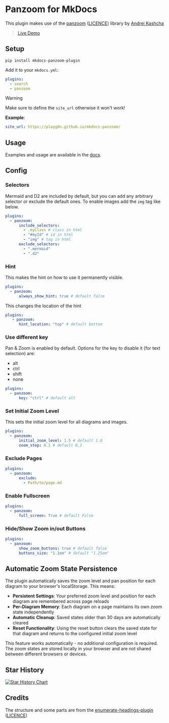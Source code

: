 # Panzoom for MkDocs

This plugin makes use of the [panzoom](https://github.com/anvaka/panzoom)
([LICENCE](./mkdocs_panzoom_plugin/panzoom/LICENCE)) library by [Andrei Kashcha](https://github.com/anvaka)

> [Live Demo](https://playg0n.github.io/mkdocs-panzoom/)

## Setup

`pip install mkdocs-panzoom-plugin`

Add it to your `mkdocs.yml`:

```yml
plugins:
  - search
  - panzoom

```

> [!WARNING]
>Make sure to define the `site_url` otherwise it won't work!
>
>**Example**:
>
>```yaml
>site_url: https://playg0n.github.io/mkdocs-panzoom/
>```

## Usage

Examples and usage are available in the [docs](https://playg0n.github.io/mkdocs-panzoom/).

## Config

### Selectors

Mermaid and D2 are included by default, but you can add any arbitrary selector or exclude the default ones.
To enable images add the `img` tag like below.

```yaml
plugins:
  - panzoom:
      include_selectors:
        - .myClass # class in html
        - "#myId" # id in html
        - "img" # tag in html
      exclude_selectors:
        - ".mermaid"
        - ".d2"
```

### Hint

This makes the hint on how to use it permanently visible.

```yaml
plugins:
  - panzoom:
      always_show_hint: true # default false
```

This changes the location of the hint

```yaml
plugins:
   - panzoom:
      hint_location: "top" # default bottom
```

### Use different key

Pan & Zoom is enabled by default. Options for the key to disable it (for text selection) are:

- alt
- ctrl
- shift
- none

```yaml
plugins:
  - panzoom:
      key: "ctrl" # default alt
```

### Set Initial Zoom Level

This sets the initial zoom level for all diagrams and images.

```yaml
plugins:
  - panzoom:
      initial_zoom_level: 1.5 # default 1.0
      zoom_step: 0.1 # default 0.2
```

### Exclude Pages

```yml
plugins:
  - panzoom:
      exclude:
        - Path/to/page.md
```

### Enable Fullscreen

```yml
plugins:
  - panzoom:
      full_screen: True # default False
```

### Hide/Show Zoom in/out Buttons

```yaml
plugins:
  - panzoom:
      show_zoom_buttons: true # default false
      buttons_size: "1.1em" # default "1.25em"
```

## Automatic Zoom State Persistence

The plugin automatically saves the zoom level and pan position for each diagram to your browser's localStorage. This means:

- **Persistent Settings**: Your preferred zoom level and position for each diagram are remembered across page reloads
- **Per-Diagram Memory**: Each diagram on a page maintains its own zoom state independently
- **Automatic Cleanup**: Saved states older than 30 days are automatically cleared
- **Reset Functionality**: Using the reset button clears the saved state for that diagram and returns to the configured initial zoom level

This feature works automatically - no additional configuration is required. The zoom states are stored locally in your browser
and are not shared between different browsers or devices.

## Star History

[![Star History Chart](https://api.star-history.com/svg?repos=PLAYG0N/mkdocs-panzoom&type=Date)](https://www.star-history.com/#PLAYG0N/mkdocs-panzoom&Date)

## Credits

The structure and some parts are from the [enumerate-headings-plugin](https://github.com/timvink/mkdocs-enumerate-headings-plugin) ([LICENCE](./licences/enumerate-headings-plugin))
